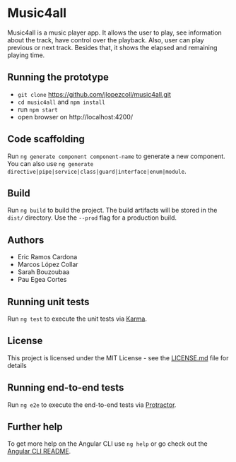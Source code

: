 # Music4all

Music4all is a music player app. It allows the user to play, see information about the track, have control over the playback. Also, user can play previous or next track. Besides that, it shows the elapsed and remaining playing time.

## Running the prototype

* `git clone` https://github.com/jlopezcoll/music4all.git
* `cd music4all` and `npm install`
* run `npm start`
* open browser on http://localhost:4200/

## Code scaffolding

Run `ng generate component component-name` to generate a new component. You can also use `ng generate directive|pipe|service|class|guard|interface|enum|module`.

## Build

Run `ng build` to build the project. The build artifacts will be stored in the `dist/` directory. Use the `--prod` flag for a production build.

## Authors

* Eric Ramos Cardona
* Marcos López Collar
* Sarah Bouzoubaa
* Pau Egea Cortes

## Running unit tests

Run `ng test` to execute the unit tests via [Karma](https://karma-runner.github.io).

## License

This project is licensed under the MIT License - see the [LICENSE.md](LICENSE.md) file for details

## Running end-to-end tests

Run `ng e2e` to execute the end-to-end tests via [Protractor](http://www.protractortest.org/).

## Further help

To get more help on the Angular CLI use `ng help` or go check out the [Angular CLI README](https://github.com/angular/angular-cli/blob/master/README.md).
